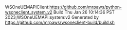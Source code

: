   WSOneUEMAPIClient:https://github.com/mrpaws/python-wsoneclient_system_v2
  Build Thu Jan 26 10:14:36 PST 2023;WSOneUEMAPI:system:v2
  Generated by https://github.com/mrpaws/wsoneclient-build/build.sh
